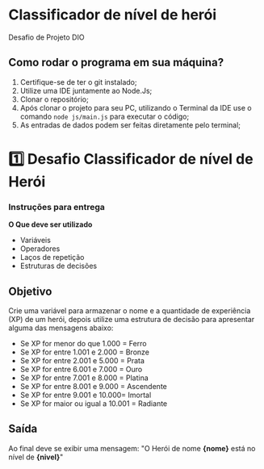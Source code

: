 # Classificador de nível de herói
Desafio de Projeto DIO


## Como rodar o programa em sua máquina?

1. Certifique-se de ter o git instalado;
2. Utilize uma IDE juntamente ao Node.Js;
3. Clonar o repositório;
4. Após clonar o projeto para seu PC, utilizando o Terminal da IDE use o comando `node js/main.js` para executar o código;
5. As entradas de dados podem ser feitas diretamente pelo terminal;




# 1️⃣ Desafio Classificador de nível de Herói
### Instruções para entrega

**O Que deve ser utilizado**

- Variáveis
- Operadores
- Laços de repetição
- Estruturas de decisões

## Objetivo

Crie uma variável para armazenar o nome e a quantidade de experiência (XP) de um herói, depois utilize uma estrutura de decisão para apresentar alguma das mensagens abaixo:

* Se XP for menor do que 1.000 = Ferro
* Se XP for entre 1.001 e 2.000 = Bronze
* Se XP for entre 2.001 e 5.000 = Prata
* Se XP for entre 6.001 e 7.000 = Ouro
* Se XP for entre 7.001 e 8.000 = Platina
* Se XP for entre 8.001 e 9.000 = Ascendente
* Se XP for entre 9.001 e 10.000= Imortal
* Se XP for maior ou igual a 10.001 = Radiante

## Saída

Ao final deve se exibir uma mensagem:
"O Herói de nome **{nome}** está no nível de **{nivel}**"


